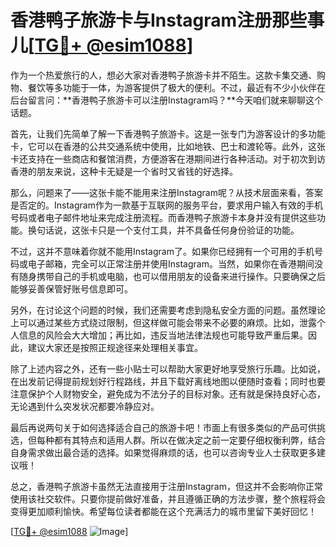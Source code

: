 # 香港鸭子旅游卡与Instagram注册那些事儿[[TG💪+ @esim1088](https://t.me/s/esim1088)]

作为一个热爱旅行的人，想必大家对香港鸭子旅游卡并不陌生。这款卡集交通、购物、餐饮等多功能于一体，为游客提供了极大的便利。不过，最近有不少小伙伴在后台留言问：**香港鸭子旅游卡可以注册Instagram吗？**今天咱们就来聊聊这个话题。

首先，让我们先简单了解一下香港鸭子旅游卡。这是一张专门为游客设计的多功能卡，它可以在香港的公共交通系统中使用，比如地铁、巴士和渡轮等。此外，这张卡还支持在一些商店和餐馆消费，方便游客在港期间进行各种活动。对于初次到访香港的朋友来说，这种卡无疑是一个省时又省钱的好选择。

那么，问题来了——这张卡能不能用来注册Instagram呢？从技术层面来看，答案是否定的。Instagram作为一款基于互联网的服务平台，要求用户输入有效的手机号码或者电子邮件地址来完成注册流程。而香港鸭子旅游卡本身并没有提供这些功能。换句话说，这张卡只是一个支付工具，并不具备任何身份验证的功能。

不过，这并不意味着你就不能用Instagram了。如果你已经拥有一个可用的手机号码或电子邮箱，完全可以正常注册并使用Instagram。当然，如果你在香港期间没有随身携带自己的手机或电脑，也可以借用朋友的设备来进行操作。只要确保之后能够妥善保管好账号信息即可。

另外，在讨论这个问题的时候，我们还需要考虑到隐私安全方面的问题。虽然理论上可以通过某些方式绕过限制，但这样做可能会带来不必要的麻烦。比如，泄露个人信息的风险会大大增加；再比如，违反当地法律法规也可能导致严重后果。因此，建议大家还是按照正规途径来处理相关事宜。

除了上述内容之外，还有一些小贴士可以帮助大家更好地享受旅行乐趣。比如说，在出发前记得提前规划好行程路线，并且下载好离线地图以便随时查看；同时也要注意保护个人财物安全，避免成为不法分子的目标对象。还有就是保持良好心态，无论遇到什么突发状况都要冷静应对。

最后再说两句关于如何选择适合自己的旅游卡吧！市面上有很多类似的产品可供挑选，但每种都有其特点和适用人群。所以在做决定之前一定要仔细权衡利弊，结合自身需求做出最合适的选择。如果觉得麻烦的话，也可以咨询专业人士获取更多建议哦！

总之，香港鸭子旅游卡虽然无法直接用于注册Instagram，但这并不会影响你正常使用该社交软件。只要你提前做好准备，并且遵循正确的方法步骤，整个旅程将会变得更加顺利愉快。希望每位读者都能在这个充满活力的城市里留下美好回忆！

[[TG💪+ @esim1088](https://t.me/s/esim1088) ![Image](https://i.postimg.cc/4NQfJmqS/Snipaste-2025-05-13-00-14-12.png)]
